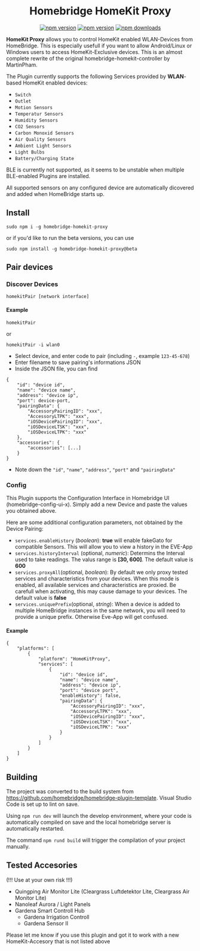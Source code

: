 <span align="center">

# Homebridge HomeKit Proxy

<a href="https://www.npmjs.com/package/homebridge-homekit-proxy"><img title="npm version" src="https://badgen.net/npm/v/homebridge-homekit-proxy?label=stable"></a>
<a href="https://www.npmjs.com/package/homebridge-homekit-proxy"><img title="npm version" src="https://badgen.net/npm/v/homebridge-homekit-proxy/beta?label=beta"></a>
<a href="https://www.npmjs.com/package/homebridge-homekit-proxy"><img title="npm downloads" src="https://badgen.net/npm/dt/homebridge-homekit-proxy"></a>

</span>


**HomeKit Proxy** allows you to control HomeKit enabled WLAN-Devices from HomeBridge. This is especially usefull if you want to allow Android/Linux or Windows users to access HomeKit-Exclusive devices. This is an almost complete rewrite of the original homebridge-homekit-controller by MartinPham. 

The Plugin currently supports the following Services provided by **WLAN**-based HomeKit enabled devices:
 - `Switch`
 - `Outlet`
 - `Motion Sensors`
 - `Temperatur Sensors`
 - `Humidity Sensors`
 - `CO2 Sensors`
-  `Carbon Monoxid Sensors`
 - `Air Quality Sensors`
 - `Ambient Light Sensors`
 - `Light Bulbs`
 - `Battery/Charging State`

BLE is currently not supported, as it seems to be unstable when multiple BLE-enabled Plugins are installed.

All supported sensors on any configured device are automatically dicovered and added when HomeBridge starts up.
## Install
```
sudo npm i -g homebridge-homekit-proxy
```

or if you'd like to run the beta versions, you can use
```
sudo npm install -g homebridge-homekit-proxy@beta
```

## Pair devices

### Discover Devices
```
homekitPair [network interface]
```

#### Example

```
homekitPair
```

or

```
homekitPair -i wlan0
```

- Select device, and enter code to pair (including `-`, example `123-45-678`)
- Enter filename to save pairing's informations JSON
- Inside the JSON file, you can find

```
{
    "id": "device id",
    "name": "device name",
    "address": "device ip",
    "port": device-port,
    "pairingData": {
        "AccessoryPairingID": "xxx",
        "AccessoryLTPK": "xxx",
        "iOSDevicePairingID": "xxx",
        "iOSDeviceLTSK": "xxx",
        "iOSDeviceLTPK": "xxx"
    },
    "accessories": {
        "accessories": [...]
    }
}
```
- Note down the `"id"`, `"name"`, `"address"`, `"port"` and `"pairingData"`
  



### Config
This Plugin supports the Configuration Interface in Homebridge UI (homebridge-config-ui-x). Simply add a new Device and paste the values you obtained above.

Here are some additional configuration parameters, not obtained by the Device Pairing:
- `services.enableHistory` (*boolean*): **true** will enable fakeGato for compatible Sensors. This will allow you to view a history in the EVE-App
- `services.historyInterval` (optional, *numeric*): Determins the Interval used to take readings. The valus range is **[30, 600]**. The default value is **600**
- `services.proxyAll`(optional, *boolean*): By default we only proxy tested services and characteristics from your devices. When this mode is enabled, all available services and characteristics are proxied. Be carefull when activating, this may cause damage to your devices. The default value is **false**
- `services.uniquePrefix`(optional, *string*): When a device is added to multiple HomeBridge instances in the same network, you will need to provide a unique prefix. Otherwise Eve-App will get confused.


#### Example
```
{
    "platforms": [
        {
            "platform": "HomeKitProxy",            
            "services": [
                {
                    "id": "device id",
                    "name": "device name",
                    "address": "device ip",
                    "port": "device port",
                    "enableHistory": false,
                    "pairingData": {
                        "AccessoryPairingID": "xxx",
                        "AccessoryLTPK": "xxx",
                        "iOSDevicePairingID": "xxx",
                        "iOSDeviceLTSK": "xxx",
                        "iOSDeviceLTPK": "xxx"
                    }
                }
            ]
        }    
    ]
}
```

## Building
The project was converted to the build system from https://github.com/homebridge/homebridge-plugin-template. Visual Studio Code is set up to lint on save. 

Using `npm run dev` will launch the develop environment, where your code is automatically compiled on save and the local homebridge server is automatically restarted.

The command `npm rund build` will trigger the compilation of your project manually.

## Tested Accesories
(!!! Use at your own risk !!!)
- Quingping Air Monitor Lite (Cleargrass Luftdetektor Lite, Cleargrass Air Monitor Lite)
- Nanoleaf Aurora / Light Panels
- Gardena Smart Controll Hub
  - Gardena Irrigation Controll
  - Gardena Sensor II
  
Please let me know if you use this plugin and got it to work with a new HomeKit-Accesory that is not listed above
